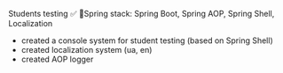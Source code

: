 Students testing ✅
🍃Spring stack: Spring Boot, Spring AOP, Spring Shell, Localization
- created a console system for student testing (based on Spring Shell)
- created localization system (ua, en)
- created AOP logger 
